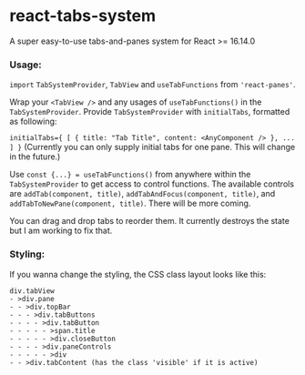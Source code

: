# react-tabs-system
A super easy-to-use tabs-and-panes system for React >= 16.14.0 
### Usage:

`import` `TabSystemProvider`, `TabView` and `useTabFunctions` from `'react-panes'`.

Wrap your `<TabView />` and any usages of `useTabFunctions()` in the `TabSystemProvider`. Provide `TabSystemProvider` with `initialTabs`, formatted as following:

`initialTabs={ [ { title: "Tab Title", content: <AnyComponent /> }, ... ] }`
(Currently you can only supply initial tabs for one pane. This will change in the future.)

Use `const {...} = useTabFunctions()` from anywhere within the `TabSystemProvider` to get access to control functions. The available controls are `addTab(component, title)`, `addTabAndFocus(component, title)`, and `addTabToNewPane(component, title)`. There will be more coming.

You can drag and drop tabs to reorder them. It currently destroys the state but I am working to fix that.

### Styling:
If you wanna change the styling, the CSS class layout looks like this:

`div.tabView`  
`- >div.pane`  
`- - >div.topBar`  
`- - - >div.tabButtons`  
`- - - - >div.tabButton`  
`- - - - - >span.title`  
`- - - - - >div.closeButton`  
`- - - - >div.paneControls`  
`- - - - - >div`  
`- - >div.tabContent (has the class 'visible' if it is active)`  
